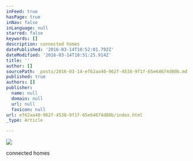 ```yaml
---
inFeed: true
hasPage: true
inNav: false
inLanguage: null
starred: false
keywords: []
description: connected homes
datePublished: '2016-03-14T10:52:01.792Z'
dateModified: '2016-03-14T10:51:25.914Z'
title: ''
author: []
sourcePath: _posts/2016-03-14-ef62aa40-962f-4538-9f1f-65e64674d80b.md
published: true
authors: []
publisher:
  name: null
  domain: null
  url: null
  favicon: null
url: ef62aa40-962f-4538-9f1f-65e64674d80b/index.html
_type: Article

---
```

![](https://s3-us-west-2.amazonaws.com/the-grid-img/p/33ec84b655a8051c6a1547ada245af17f578faee.jpg)

connected homes